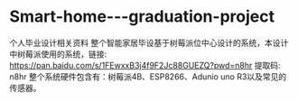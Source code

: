 # Smart-home---graduation-project
个人毕业设计相关资料
整个智能家居毕设基于树莓派位中心设计的系统，本设计中树莓派使用的系统，链接: https://pan.baidu.com/s/1FEwxxB3j4f9F2Jc88GUEZQ?pwd=n8hr 提取码: n8hr
整个系统硬件包含有：树莓派4B、ESP8266、Adunio uno R3以及常见的传感器。
